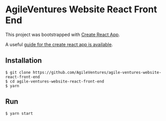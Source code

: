 AgileVentures Website React Front End
=====================================

This project was bootstrapped with [Create React App](https://github.com/facebookincubator/create-react-app).

A useful [guide for the create react app is available](https://github.com/facebookincubator/create-react-app/blob/master/packages/react-scripts/template/README.md).

Installation
------------

```
$ git clone https://github.com/AgileVentures/agile-ventures-website-react-front-end
$ cd agile-ventures-website-react-front-end
$ yarn
```

Run
---

```
$ yarn start
```
